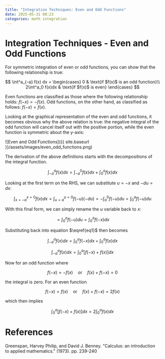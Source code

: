 ```yaml
---
title: "Integration Techniques: Even and Odd Functions"
date: 2025-05-31 08:23
categories: math integration
---
```


# Integration Techniques - Even and Odd Functions

For symmetric integration of even or odd functions, you can show that the following relationship is true:


$$
  \int^a_{-a} f(x) dx =
    \begin{cases}
      0 & \text{if $f(x)$ is an odd function}\\
      2\int^a_0 f(x)dx & \text{if $f(x)$ is even}
    \end{cases}  
$$


Even functions are classified as those where the following relationship holds: $f(-x) = -f(x)$. Odd functions, on the other hand, as classified as follows: $f(-x) = f(x)$.

Looking at the graphical representation of the even and odd functions, it becomes obvious why the above relation is true: the negative integral of the odd function will cancel itself out with the positive portion, while the even function is symmetric about the y-axis:


![Even and Odd Functions]({{ site.baseurl }}/assets/images/even_odd_functions.png)


The derivation of the above definitions starts with the decompositions of the integral function.

$$\int^a_{-a} f(x) dx = \int^0_{-a} f(x) dx + \int^a_0 f(x) dx \tag{1} $$

Looking at the first term on the RHS, we can substitute $u = -x$ and $-du = dx$: 

$$\int^{x=0}_{x=-a} f(x) dx = \int^{u=0}_{u=a} f(-u) (-du) = -\int^0_{a} f(-u) du = \int^a_{0} f(-u) du$$

With this final form, we can simply rename the $u$ variable back to $x$:

$$= \int^a_{0} f(-u) du = \int^a_{0} f(-x) dx$$

Substituting back into equation $\eqref{eq1}$ then becomes

$$\int^a_{-a} f(x) dx = \int^a_0 f(-x) dx + \int^a_0 f(x) dx $$

$$\int^a_{-a} f(x) dx = \int^a_0 \left[ f(-x) + f(x)\right] dx \tag{2}$$

Now for an odd function where

$$f(-x) = -f(x) \quad \text{or} \quad f(x) + f(-x) = 0$$

the integral is zero. For an even function

$$f(-x) = f(x) \quad \text{or} \quad f(x) + f(-x) = 2f(x)$$

which then implies

$$\int^a_0 \left[ f(-x) + f(x)\right] dx = 2 \int^a_0 f(x) dx$$


# References

Greenspan, Harvey Philip, and David J. Benney. "Calculus: an introduction to applied mathematics." (1973). pp. 239-240
